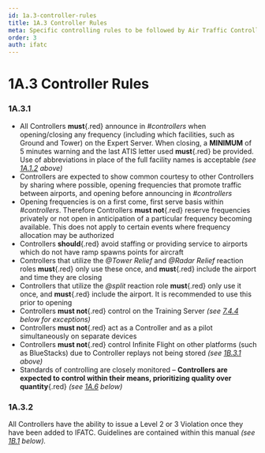 ```yaml
---
id: 1a.3-controller-rules
title: 1A.3 Controller Rules
meta: Specific controlling rules to be followed by Air Traffic Controllers within Infinite Flight.
order: 3
auth: ifatc
---
```


# 1A.3 Controller Rules



### 1A.3.1

- All Controllers **must**{.red} announce in *#controllers* when opening/closing any frequency (including which facilities, such as Ground and Tower) on the Expert Server. When closing, a **MINIMUM** of 5 minutes warning and the last ATIS letter used **must**{.red} be provided. Use of abbreviations in place of the full facility names is acceptable *(see [1A.1.2](/guide/atc-manual/1a.-administration/1a.1-discord-communication#1a.1.2) above)*
- Controllers are expected to show common courtesy to other Controllers by sharing where possible, opening frequencies that promote traffic between airports, and opening before announcing in *#controllers*
- Opening frequencies is on a first come, first serve basis within *#controllers*. Therefore Controllers **must not**{.red} reserve frequencies privately or not open in anticipation of a particular frequency becoming available. This does not apply to certain events where frequency allocation may be authorized
- Controllers **should**{.red} avoid staffing or providing service to airports which do not have ramp spawns points for aircraft
- Controllers that utilize the *@Tower Relief* and *@Radar Relief* reaction roles **must**{.red} only use these once, and **must**{.red} include the airport and time they are closing
- Controllers that utilize the *@split* reaction role **must**{.red} only use it once, and **must**{.red} include the airport. It is recommended to use this prior to opening
- Controllers **must not**{.red} control on the Training Server *(see [7.4.4](/guide/atc-manual/7.-recruitment-and-training/7.4-radar-theory-and-practical-tests#7.4.4) below for exceptions)*
- Controllers **must not**{.red} act as a Controller and as a pilot simultaneously on separate devices
- Controllers **must not**{.red} control Infinite Flight on other platforms (such as BlueStacks) due to Controller replays not being stored *(see [1B.3.1](/guide/atc-manual/1b.-violations/1b.3-incident-resolution-procedure#1b.3.1) above)*
- Standards of controlling are closely monitored – **Controllers are expected to control within their means,  prioritizing quality over quantity**{.red} *(see [1A.6](/guide/atc-manual/1a.-administration/1a.6-rank-structure#1a.6-rank-structure) below)*



### 1A.3.2

All Controllers have the ability to issue a Level 2 or 3 Violation once they have been added to IFATC. Guidelines are contained within this manual *(see [1B.1](/guide/atc-manual/1b.-violations/1b.1-overview#1b.1-overview) below).*

